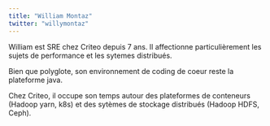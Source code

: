 ```yaml
---
title: "William Montaz"
twitter: "willymontaz"
---
```


William est SRE chez Criteo depuis 7 ans. Il affectionne particulièrement les sujets de performance et les sytemes distribués.

Bien que polyglote, son environnement de coding de coeur reste la plateforme java.

Chez Criteo, il occupe son temps autour des plateformes de conteneurs (Hadoop yarn, k8s) et des sytèmes de stockage distribués (Hadoop HDFS, Ceph).
